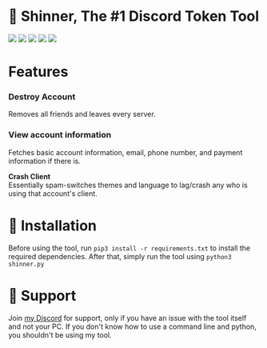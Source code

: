 # 👹 Shinner, The #1 Discord Token Tool
![](https://img.shields.io/github/stars/madebyzuoa/shinner?color=%23ff0000&style=for-the-badge) ![](https://img.shields.io/github/license/madebyzuoa/shinner?color=%23ff0000&style=for-the-badge) ![](https://img.shields.io/github/repo-size/madebyzuoa/shinner?color=%23ff0000&style=for-the-badge) ![](https://img.shields.io/github/stars/madebyzuoa/shinner?color=%23ff0000&style=for-the-badge) ![](https://img.shields.io/github/commit-activity/y/madebyzuoa/shinner?color=%23ff0000&style=for-the-badge)

# Features

### Destroy Account  
Removes all friends and leaves every server.  

### View account information  
Fetches basic account information, email, phone number, and payment information if there is.  

**Crash Client**  
Essentially spam-switches themes and language to lag/crash any who is using that account's client.  

# 📝 Installation
Before using the tool, run `pip3 install -r requirements.txt` to install the required dependencies.
After that, simply run the tool using `python3 shinner.py`

# 🖤 Support
Join [my Discord](https://madebyzuoa.github.io/discord) for support, only if you have an issue with the tool itself and not your PC. If you don't know how to use a command line and python, you shouldn't be using my tool.

